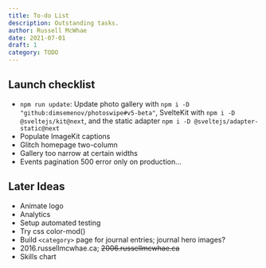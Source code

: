 ```yaml
---
title: To-do List
description: Outstanding tasks.
author: Russell McWhae
date: 2021-07-01
draft: 1
category: TODO
---
```


## Launch checklist

-   `npm run update`: Update photo gallery with `npm i -D "github:dimsemenov/photoswipe#v5-beta"`, SvelteKit with `npm i -D @sveltejs/kit@next`, and the static adapter `npm i -D @sveltejs/adapter-static@next`
-   Populate ImageKit captions
-   Glitch homepage two-column
-   Gallery too narrow at certain widths
-   Events pagination 500 error only on production…

## Later Ideas

-   Animate logo
-   Analytics
-   Setup automated testing
-   Try css color-mod()
-   Build `<category>` page for journal entries; journal hero images?
-   2016.russellmcwhae.ca; ~~2006.russellmcwhae.ca~~
-   Skills chart
